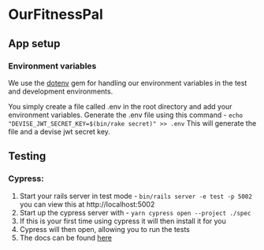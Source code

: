 # OurFitnessPal

## App setup

### Environment variables
We use the [dotenv](https://github.com/bkeepers/dotenv) gem for handling our environment variables in the test and development environments.

You simply create a file called .env in the root directory and add your environment variables.
Generate the .env file using this command - `echo "DEVISE_JWT_SECRET_KEY=$(bin/rake secret)" >> .env`
This will generate the file and a devise jwt secret key.


## Testing

### Cypress:
1. Start your rails server in test mode - `bin/rails server -e test -p 5002` you can view this at http://localhost:5002
2. Start up the cypress server with - `yarn cypress open --project ./spec`
3. If this is your first time using cypress it will then install it for you
4. Cypress will then open, allowing you to run the tests
5. The docs can be found [here](https://github.com/shakacode/cypress-on-rails)